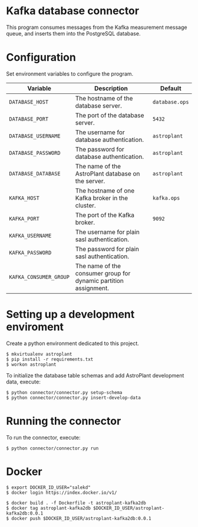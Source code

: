 # Kafka database connector
This program consumes messages from the Kafka measurement message queue,
and inserts them into the PostgreSQL database.

# Configuration
Set environment variables to configure the program.

| Variable | Description | Default |
|-|-|-|
| `DATABASE_HOST` | The hostname of the database server. | `database.ops` |
| `DATABASE_PORT` | The port of the database server. | `5432` |
| `DATABASE_USERNAME` | The username for database authentication. | `astroplant` |
| `DATABASE_PASSWORD` | The password for database authentication. | `astroplant` |
| `DATABASE_DATABASE` | The name of the AstroPlant database on the server. | `astroplant` |
| `KAFKA_HOST` | The hostname of one Kafka broker in the cluster. | `kafka.ops` |
| `KAFKA_PORT` | The port of the Kafka broker. | `9092` |
| `KAFKA_USERNAME` | The username for plain sasl authentication. | |
| `KAFKA_PASSWORD` | The password for plain sasl authentication. | |
| `KAFKA_CONSUMER_GROUP` | The name of the consumer group for dynamic partition assignment. | |

# Setting up a development enviroment

Create a python environment dedicated to this project.

```shell
$ mkvirtualenv astroplant
$ pip install -r requirements.txt
$ workon astroplant
```

To initialize the database table schemas and add AstroPlant development data, execute:

```shell
$ python connector/connector.py setup-schema
$ python connector/connector.py insert-develop-data
```

# Running the connector
To run the connector, execute:

```shell
$ python connector/connector.py run
```

# Docker

```shell
$ export DOCKER_ID_USER="salekd"
$ docker login https://index.docker.io/v1/

$ docker build . -f Dockerfile -t astroplant-kafka2db
$ docker tag astroplant-kafka2db $DOCKER_ID_USER/astroplant-kafka2db:0.0.1
$ docker push $DOCKER_ID_USER/astroplant-kafka2db:0.0.1
```
